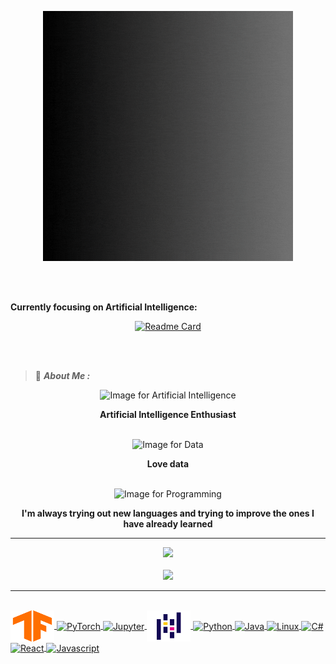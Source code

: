 <p align="center">
  <img src="Banner.gif"/
  width="400">
</p>

<br>
<br>

**Currently focusing on Artificial Intelligence:**

<div align="center">

[![Readme Card](https://github-readme-stats.vercel.app/api/pin/?username=Mathvivas&repo=artificial-intelligence&show_owner=true&bg_color=00ff00,000000,ff0055&title_color=ff5500&text_color=ffffff&hide_border=True)](https://github.com/Mathvivas/Artificial-Intelligence)

</div>

<br>
<br>
  
> :book: ***About Me :***


<div align="center">
  <span><img width="350px" alt="Image for Artificial Intelligence" src="https://media.giphy.com/media/xT0xelDjQHpNSFuJji/giphy.gif"/></span>
  <p><b>Artificial Intelligence Enthusiast</b></p>
</div>

<br>

<div align="center">
  <span><img width="350px" alt="Image for Data" src="https://media.giphy.com/media/QpVUMRUJGokfqXyfa1/giphy.gif"/></span>
  <p><b>Love data</b></p>
</div>

<br>

<div align="center">
  <span><img width="350px" alt="Image for Programming" src="https://media.giphy.com/media/Yq9II2L9ruykH3fRMy/giphy.gif"/></span>
  <p><b>I'm always trying out new languages and trying to improve the ones I have already learned</b></p>
</div>


<!-- <div style="display: flex; padding-bottom: 20px" style="justify-content: center">
  <span><img width="250px" alt="Image for Artificial Intelligence" src="https://media.giphy.com/media/xT0xelDjQHpNSFuJji/giphy.gif"/></span>
  <span style="padding-left: 20px; padding-top: 14%"><b>Artificial Intelligence Enthusiast</b></span>
</div>

<div style="display: flex; padding-bottom: 20px" style="justify-content: center">
  <span><img width="250px" alt="Image for Data" src="https://media.giphy.com/media/QpVUMRUJGokfqXyfa1/giphy.gif"/></span>
  <span style="padding-left: 20px; padding-top: 7%"><b>Love data</b></span>
</div>

<div style="display: flex" style="justify-content: center">
  <span><img width="350px" alt="Image for Programming" src="https://media.giphy.com/media/Yq9II2L9ruykH3fRMy/giphy.gif"/></span>
  <span style="padding-left: 20px; padding-top: 10%"><b>I'm always trying out new languages and trying to improve the ones I have already learned</b></span>
</div> -->


___________________

 <div align="center">
  <a href="https://github.com/Mathvivas">
  <img height="250em" src="https://github-readme-stats.vercel.app/api?username=Mathvivas&show_icons=true&bg_color=00ff00,000000,ff0055&title_color=ff5500&text_color=ffffff&hide_border=True&include_all_commits=true&count_private=true"/>

<br>
<br>
    
  <img height="300em" src="https://github-readme-stats.vercel.app/api/top-langs/?username=Mathvivas&langs_count=5&bg_color=00ff00,000000,ff0055&title_color=ff5500&text_color=ffffff&hide_border=True"/>
</div>
  
  _________________
  
<div style="display: inline_block"><br>
  <img align="center" alt="TensorFlow" height="50" width="70" src="https://raw.githubusercontent.com/devicons/devicon/v2.15.1/icons/tensorflow/tensorflow-original.svg">
  <img align="center" alt="PyTorch" height="50" width="70" src="https://cdn.jsdelivr.net/gh/devicons/devicon/icons/pytorch/pytorch-original.svg" />
  <img align="center" alt="Jupyter" height="50" width="70" src="https://cdn.jsdelivr.net/gh/devicons/devicon/icons/jupyter/jupyter-original-wordmark.svg" />
  <img align="center" alt="Pandas" height="50" width="70" src="https://raw.githubusercontent.com/devicons/devicon/v2.15.1/icons/pandas/pandas-original.svg">
  <img align="center" alt="Python" height="50" width="70" src="https://cdn.jsdelivr.net/gh/devicons/devicon/icons/python/python-original.svg">
  <img align="center" alt="Java" height="50" width="70" src="https://cdn.jsdelivr.net/gh/devicons/devicon/icons/java/java-original.svg">
  <img align="center" alt="Linux" height="50" width="70" src="https://cdn.jsdelivr.net/gh/devicons/devicon/icons/linux/linux-original.svg">
  <img align="center" alt="C#" height="50" width="70" src="https://cdn.jsdelivr.net/gh/devicons/devicon/icons/csharp/csharp-original.svg">
  <img align="center" alt="React" height="50" width="70" src="https://cdn.jsdelivr.net/gh/devicons/devicon/icons/react/react-original.svg">
  <img align="center" alt="Javascript" height="50" width="70" src="https://cdn.jsdelivr.net/gh/devicons/devicon/icons/javascript/javascript-original.svg">
</div>

  
<!--
**Mathvivas/Mathvivas** is a ✨ _special_ ✨ repository because its `README.md` (this file) appears on your GitHub profile.

Here are some ideas to get you started:

- 🔭 I’m currently working on ...
- 🌱 I’m currently learning ...
- 👯 I’m looking to collaborate on ...
- 🤔 I’m looking for help with ...
- 💬 Ask me about ...
- 📫 How to reach me: ...
- 😄 Pronouns: ...
- ⚡ Fun fact: ...
-->
